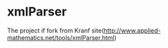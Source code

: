 # xmlParser
The project if fork from Kranf site(http://www.applied-mathematics.net/tools/xmlParser.html)
